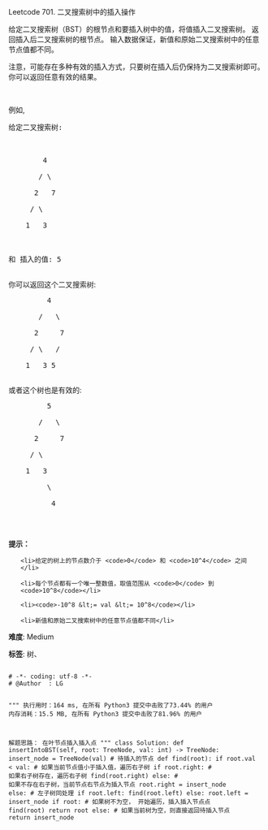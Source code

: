 Leetcode 701. 二叉搜索树中的插入操作
<p>给定二叉搜索树（BST）的根节点和要插入树中的值，将值插入二叉搜索树。 返回插入后二叉搜索树的根节点。 输入数据保证，新值和原始二叉搜索树中的任意节点值都不同。</p>


<p>注意，可能存在多种有效的插入方式，只要树在插入后仍保持为二叉搜索树即可。 你可以返回任意有效的结果。</p>



<p>&nbsp;</p>



<p>例如,&nbsp;</p>



<pre>给定二叉搜索树:



        4

       / \

      2   7

     / \

    1   3



和 插入的值: 5

</pre>



<p>你可以返回这个二叉搜索树:</p>



<pre>         4

       /   \

      2     7

     / \   /

    1   3 5

</pre>



<p>或者这个树也是有效的:</p>



<pre>         5

       /   \

      2     7

     / \   

    1   3

         \

          4

</pre>



<p>&nbsp;</p>



<p><strong>提示：</strong></p>



<ul>

	<li>给定的树上的节点数介于 <code>0</code> 和 <code>10^4</code> 之间</li>

	<li>每个节点都有一个唯一整数值，取值范围从 <code>0</code> 到 <code>10^8</code></li>

	<li><code>-10^8 &lt;= val &lt;= 10^8</code></li>

	<li>新值和原始二叉搜索树中的任意节点值都不同</li>

</ul>





 **难度**: Medium



 **标签**: 树、 





<div class="hcb_wrap">
<pre class="prism undefined-numbers lang-python" data-lang="Python"><code>
# -*- coding: utf-8 -*-
# @Author  : LG

"""
执行用时：164 ms, 在所有 Python3 提交中击败了73.44% 的用户
内存消耗：15.5 MB, 在所有 Python3 提交中击败了81.96% 的用户

解题思路：
    在叶节点插入插入点
"""
class Solution:
    def insertIntoBST(self, root: TreeNode, val: int) -> TreeNode:
        insert_node = TreeNode(val) # 待插入的节点
        def find(root):
            if root.val < val:  # 如果当前节点值小于插入值，遍历右子树
                if root.right:  # 如果右子树存在，遍历右子树
                    find(root.right)
                else:   # 如果不存在右子树，当前节点右节点为插入节点
                    root.right = insert_node
            else:   # 左子树同处理
                if root.left:
                    find(root.left)
                else:
                    root.left = insert_node
        if root:    # 如果树不为空， 开始遍历，插入插入节点点
            find(root)
            return root
        else:   # 如果当前树为空，则直接返回待插入节点
            return insert_node
</code></pre></div>
